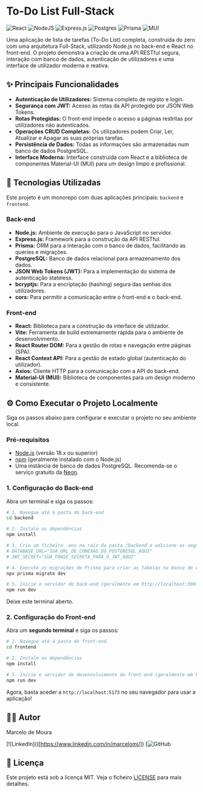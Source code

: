 # To-Do List Full-Stack

![React](https://img.shields.io/badge/react-%2320232a.svg?style=for-the-badge&logo=react&logoColor=%2361DAFB)
![NodeJS](https://img.shields.io/badge/node.js-6DA55F?style=for-the-badge&logo=node.js&logoColor=white)
![Express.js](https://img.shields.io/badge/express.js-%23404d59.svg?style=for-the-badge&logo=express&logoColor=%2361DAFB)
![Postgres](https://img.shields.io/badge/postgres-%23316192.svg?style=for-the-badge&logo=postgresql&logoColor=white)
![Prisma](https://img.shields.io/badge/Prisma-3982CE?style=for-the-badge&logo=Prisma&logoColor=white)
![MUI](https://img.shields.io/badge/MUI-%230081CB.svg?style=for-the-badge&logo=mui&logoColor=white)

Uma aplicação de lista de tarefas (To-Do List) completa, construída do zero com uma arquitetura Full-Stack, utilizando Node.js no back-end e React no front-end. O projeto demonstra a criação de uma API RESTful segura, interação com banco de dados, autenticação de utilizadores e uma interface de utilizador moderna e reativa.

## ✨ Principais Funcionalidades

- **Autenticação de Utilizadores:** Sistema completo de registo e login.
- **Segurança com JWT:** Acesso às rotas da API protegido por JSON Web Tokens.
- **Rotas Protegidas:** O front-end impede o acesso a páginas restritas por utilizadores não autenticados.
- **Operações CRUD Completas:** Os utilizadores podem Criar, Ler, Atualizar e Apagar as suas próprias tarefas.
- **Persistência de Dados:** Todas as informações são armazenadas num banco de dados PostgreSQL.
- **Interface Moderna:** Interface construída com React e a biblioteca de componentes Material-UI (MUI) para um design limpo e profissional.

## 🚀 Tecnologias Utilizadas

Este projeto é um monorepo com duas aplicações principais: `backend` e `frontend`.

### Back-end

- **Node.js:** Ambiente de execução para o JavaScript no servidor.
- **Express.js:** Framework para a construção da API RESTful.
- **Prisma:** ORM para a interação com o banco de dados, facilitando as queries e migrações.
- **PostgreSQL:** Banco de dados relacional para armazenamento dos dados.
- **JSON Web Tokens (JWT):** Para a implementação do sistema de autenticação stateless.
- **bcryptjs:** Para a encriptação (hashing) segura das senhas dos utilizadores.
- **cors:** Para permitir a comunicação entre o front-end e o back-end.

### Front-end

- **React:** Biblioteca para a construção da interface de utilizador.
- **Vite:** Ferramenta de build extremamente rápida para o ambiente de desenvolvimento.
- **React Router DOM:** Para a gestão de rotas e navegação entre páginas (SPA).
- **React Context API:** Para a gestão de estado global (autenticação do utilizador).
- **Axios:** Cliente HTTP para a comunicação com a API do back-end.
- **Material-UI (MUI):** Biblioteca de componentes para um design moderno e consistente.

## ⚙️ Como Executar o Projeto Localmente

Siga os passos abaixo para configurar e executar o projeto no seu ambiente local.

### Pré-requisitos

- [Node.js](https://nodejs.org/) (versão 18.x ou superior)
- [npm](https://www.npmjs.com/) (geralmente instalado com o Node.js)
- Uma instância de banco de dados PostgreSQL. Recomenda-se o serviço gratuito da [Neon](https://neon.tech/).

### 1. Configuração do Back-end

Abra um terminal e siga os passos:

```bash
# 1. Navegue até à pasta do back-end
cd backend

# 2. Instale as dependências
npm install

# 3. Crie um ficheiro .env na raiz da pasta /backend e adicione as seguintes variáveis:
# DATABASE_URL="SUA_URL_DE_CONEXAO_DO_POSTGRESQL_AQUI"
# JWT_SECRET="SUA_FRASE_SECRETA_PARA_O_JWT_AQUI"

# 4. Execute as migrações do Prisma para criar as tabelas no banco de dados
npx prisma migrate dev

# 5. Inicie o servidor do back-end (geralmente em http://localhost:3001)
npm run dev
```

Deixe este terminal aberto.

### 2. Configuração do Front-end

Abra um **segundo terminal** e siga os passos:

```bash
# 1. Navegue até à pasta do front-end
cd frontend

# 2. Instale as dependências
npm install

# 3. Inicie o servidor de desenvolvimento do front-end (geralmente em http://localhost:5173)
npm run dev
```

Agora, basta aceder a `http://localhost:5173` no seu navegador para usar a aplicação!

## 👨‍💻 Autor

Marcelo de Moura

[![LinkedIn](([https://www.linkedin.com/in/marcelomj/])
[![GitHub]([https://github.com/MarceloMJ7])

## 📄 Licença

Este projeto está sob a licença MIT. Veja o ficheiro [LICENSE](LICENSE) para mais detalhes.
